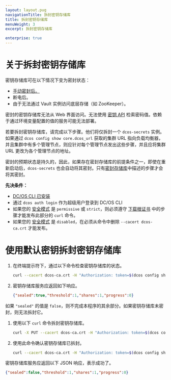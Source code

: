 ```yaml
---
layout: layout.pug
navigationTitle: 拆封密钥存储库
title: 拆封密钥存储库
menuWeight: 3
excerpt: 拆封密钥存储库

enterprise: true
---
```

<!-- The source repository for this topic is https://github.com/dcos/dcos-docs-site -->

# 关于拆封密钥存储库

密钥存储库可在以下情况下变为密封状态：

- [手动密封后。](/cn/1.11/security/ent/secrets/seal-store/)
- 断电后。
- 由于无法通过 Vault 实例访问底层存储（如 ZooKeeper）。

密封的密钥存储库无法从 Web 界面访问。无法使用 [密钥 API](/cn/1.11/security/ent/secrets/secrets-api/) 检索密码值。依赖于通过环境变量配置的值的服务可能无法部署。

若要拆封密钥存储库，请完成以下步骤。他们将仅拆封一个 `dcos-secrets` 实例。如果通过 `dcos config show core.dcos_url` 获取的集群 URL 指向负载均衡器，并且集群中有多个管理节点，则应针对每个管理节点发出这些步骤，并且应将集群 URL 更改为各个管理节点的地址。

密封的预期状态是持久的，因此，如果存在密封存储库的前提条件之一，即使在重新启动后，`dcos-secrets` 也会自动将其密封。只有[密封存储库](/cn/1.11/security/ent/secrets/unseal-store/)中描述的步骤才会将其密封。

**先决条件：**


- [DC/OS CLI 已安装](/cn/1.11/cli/install/)
- 通过 `dcos auth login` 作为超级用户登录到 DC/OS CLI
- 如果您的 [安全模式](/cn/1.11/security/ent/#security-modes) 是 `permissive` 或 `strict`，则必须遵守 [下载根证书](/cn/1.11/security/ent/tls-ssl/get-cert/) 中的步骤才能发布此部分的 `curl` 命令。
- 如果您的 [安全模式](1/1.11/security/ent/#security-mode) 是 `disabled`，在必须从命令中删除 `--cacert dcos-ca.crt` 才能发布。


# <a name="unseal-def-keys"></a>使用默认密钥拆封密钥存储库

1. 在终端提示符下，通过以下命令检查密钥存储库的状态。

   ```bash
   curl --cacert dcos-ca.crt -H "Authorization: token=$(dcos config show core.dcos_acs_token)" $(dcos config show core.dcos_url)/secrets/v1/seal-status/default
   ```

1. 密钥存储库服务应返回如下响应。

   ```json
   {"sealed":true,"threshold":1,"shares":1,"progress":0}
   ```

 如果 `"sealed"` 的值是 `false`，则不完成本程序的其余部分。如果密钥存储库未密封，则无法拆封它。

1. 使用以下 `curl` 命令拆封密钥存储库。

    ```bash
    curl -X PUT --cacert dcos-ca.crt -H "Authorization: token=$(dcos config show core.dcos_acs_token)" $(dcos config show core.dcos_url)/secrets/v1/auto-unseal/default
    ```

1. 使用此命令确认密钥存储库已拆封。

   ```bash
   curl --cacert dcos-ca.crt -H "Authorization: token=$(dcos config show core.dcos_acs_token)" $(dcos config show core.dcos_url)/secrets/v1/seal-status/default
   ```

 密钥存储库服务应返回以下 JSON 响应，表示成功了。

   ```json
   {"sealed":false,"threshold":1,"shares":1,"progress":0}
   ```
